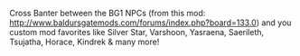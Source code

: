 Cross Banter between the BG1 NPCs (from this mod: http://www.baldursgatemods.com/forums/index.php?board=133.0) and you custom mod favorites like Silver Star, Varshoon, Yasraena, Saerileth, Tsujatha, Horace, Kindrek & many more!
